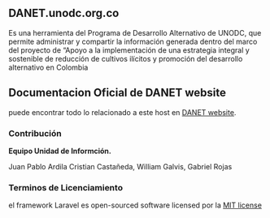 ## DANET.unodc.org.co 

Es una herramienta del Programa de Desarrollo Alternativo de UNODC, que permite administrar y compartir la información generada dentro del marco del proyecto de “Apoyo a la implementación de una estrategia integral y sostenible de reducción de cultivos ilícitos y promoción del desarrollo alternativo en Colombia

## Documentacion Oficial de DANET website

puede encontrar todo lo relacionado a este host en  [DANET website](http://danet.unodc.org.co).

### Contribución

**Equipo Unidad de Informción.**

Juan Pablo Ardila
Cristian Castañeda, 
William Galvis, 
Gabriel Rojas

### Terminos de Licenciamiento


el framework Laravel es open-sourced software licensed por la [MIT license](http://opensource.org/licenses/MIT)
